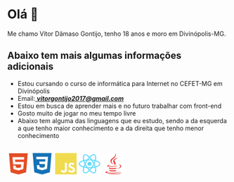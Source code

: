<h1>Olá 👋</h1>
<div>
  Me chamo Vítor Dâmaso Gontijo, tenho 18 anos e moro em Divinópolis-MG.
</div>

<h2>Abaixo tem mais algumas informações adicionais</h2>
<ul>
  <li>Estou cursando o curso de informática para Internet no CEFET-MG em Divinópolis</li>
  <li>Email:<a href = "mailto:vitorgontijo2017@gmail.com"> <b><i>vitorgontijo2017@gmail.com</i></b></a></li>
  <li>Estou em busca de aprender mais e no futuro trabalhar com front-end</li>
  <li>Gosto muito de jogar no meu tempo livre</li>
  <li>Abaixo tem alguma das linguagens que eu estudo, sendo a da esquerda a que tenho maior conhecimento e a da direita que tenho menor conhecimento</li>
</ul><br>
<div>
  <img aling = "center" alt = "VitoHTML" width = "50" height = "50" src = "https://github.com/devicons/devicon/blob/master/icons/html5/html5-plain.svg">
  <img aling = "center" alt = "VitoCSS" width = "50" height = "50" src = "https://github.com/devicons/devicon/blob/master/icons/css3/css3-plain.svg">
  <img aling = "center" alt = "VitoJS" width = "50" height = "50" src = "https://github.com/devicons/devicon/blob/master/icons/javascript/javascript-plain.svg">
  <img aling = "center" alt = "VitoReact" width = "50" height = "50" src = "https://github.com/devicons/devicon/blob/master/icons/react/react-original.svg">
  <img aling = "center" alt = "VitoJAVA" width = "50" height = "50" src = "https://github.com/devicons/devicon/blob/master/icons/java/java-plain.svg">
</div>
